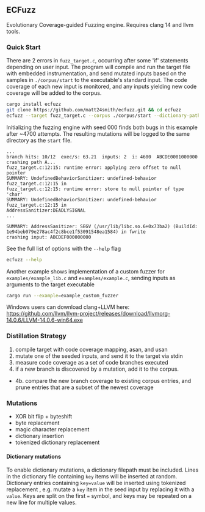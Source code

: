 ## ECFuzz
Evolutionary Coverage-guided Fuzzing engine. Requires clang 14 and llvm tools.


### Quick Start
There are 2 errors in ``fuzz_target.c``, occurring after some 'if' statements depending on user input.
The program will compile and run the target file with embedded instrumentation, and send mutated inputs based on the samples in ``./corpus/start`` to the executable's standard input.
The code coverage of each new input is monitored, and any inputs yielding new code coverage will be added to the corpus.

```bash
cargo install ecfuzz
git clone https://github.com/matt24smith/ecfuzz.git && cd ecfuzz
ecfuzz --target fuzz_target.c --corpus ./corpus/start --dictionary-path input/sample.dict --seed 000 --iterations 5000
```

Initializing the fuzzing engine with seed 000 finds both bugs in this example after ~4700 attempts.
The resulting mutations will be logged to the same directory as the ``start`` file.

```text
...
branch hits: 10/12  exec/s: 63.21  inputs: 2  i: 4600  ABCDE0001000000
crashing path A...
fuzz_target.c:12:15: runtime error: applying zero offset to null pointer       
SUMMARY: UndefinedBehaviorSanitizer: undefined-behavior fuzz_target.c:12:15 in 
fuzz_target.c:12:15: runtime error: store to null pointer of type 'char'
SUMMARY: UndefinedBehaviorSanitizer: undefined-behavior fuzz_target.c:12:15 in
AddressSanitizer:DEADLYSIGNAL
...

SUMMARY: AddressSanitizer: SEGV (/usr/lib/libc.so.6+0x73ba2) (BuildId: 1e94beb079e278ac4f2c8bce1f53091548ea1584) in fwrite
crashing input: ABCDEF000000000
```


See the full list of options with the ``--help`` flag

```bash
ecfuzz --help
```


Another example shows implementation of a custom fuzzer for ``examples/example_lib.c`` and ``examples/example.c``, sending inputs as arguments to the target executable
```bash
cargo run --example=example_custom_fuzzer
```

Windows users can download clang+LLVM here: 
https://github.com/llvm/llvm-project/releases/download/llvmorg-14.0.6/LLVM-14.0.6-win64.exe


### Distillation Strategy
1. compile target with code coverage mapping, asan, and usan
2. mutate one of the seeded inputs, and send it to the target via stdin
3. measure code coverage as a set of code branches executed
4. if a new branch is discovered by a mutation, add it to the corpus.
  - 4b. compare the new branch coverage to existing corpus entries,
    and prune entries that are a subset of the newest coverage


### Mutations
- XOR bit flip + byteshift
- byte replacement
- magic character replacement
- dictionary insertion
- tokenized dictionary replacement


#### Dictionary mutations
To enable dictionary mutations, a dictionary filepath must be included.
Lines in the dictionary file containing `key` items will be inserted at random.
Dictionary entries containing `key=value` will be inserted using tokenized replacement , e.g. mutate a `key` item in the seed input by replacing it with a `value`. 
Keys are split on the first `=` symbol, and keys may be repeated on a new line for multiple values.
